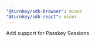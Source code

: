 ```yaml
---
"@turnkey/sdk-browser": minor
"@turnkey/sdk-react": minor
---
```


Add support for Passkey Sessions
